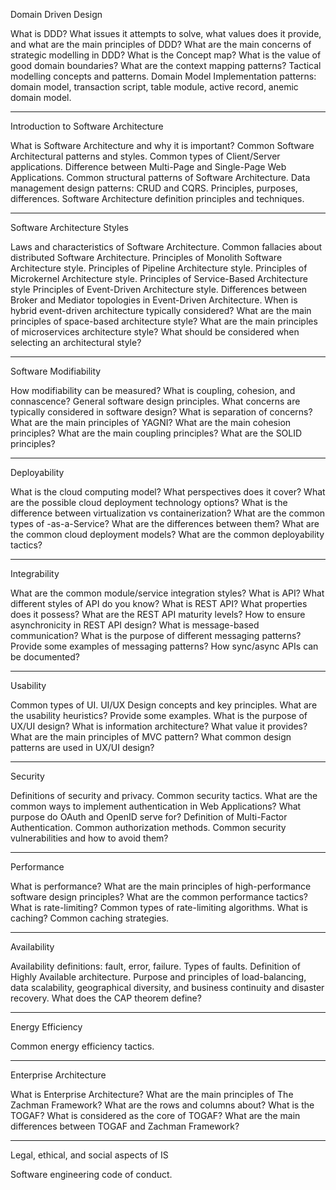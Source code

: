 Domain Driven Design

What is DDD? What issues it attempts to solve, what values does it provide, and what are the main principles of DDD?
What are the main concerns of strategic modelling in DDD?
What is the Concept map? What is the value of good domain boundaries?
What are the context mapping patterns?
Tactical modelling concepts and patterns.
Domain Model Implementation patterns: domain model, transaction script, table module, active record, anemic domain model.

_________________________________________________________________________________________________________________________

Introduction to Software Architecture

What is Software Architecture and why it is important?
Common Software Architectural patterns and styles.
Common types of Client/Server applications. Difference between Multi-Page and Single-Page Web Applications.
Common structural patterns of Software Architecture.
Data management design patterns: CRUD and CQRS. Principles, purposes, differences.
Software Architecture definition principles and techniques.

_________________________________________________________________________________________________________________________

Software Architecture Styles

Laws and characteristics of Software Architecture.
Common fallacies about distributed Software Architecture.
Principles of Monolith Software Architecture style.
Principles of Pipeline Architecture style.
Principles of Microkernel Architecture style.
Principles of Service-Based Architecture style
Principles of Event-Driven Architecture style.
Differences between Broker and Mediator topologies in Event-Driven Architecture.
When is hybrid event-driven architecture typically considered?
What are the main principles of space-based architecture style?
What are the main principles of microservices architecture style?
What should be considered when selecting an architectural style?

_________________________________________________________________________________________________________________________

Software Modifiability

How modifiability can be measured? What is coupling, cohesion, and connascence?
General software design principles.
What concerns are typically considered in software design? What is separation of concerns?
What are the main principles of YAGNI?
What are the main cohesion principles?
What are the main coupling principles?
What are the SOLID principles?

_________________________________________________________________________________________________________________________
Deployability

What is the cloud computing model? What perspectives does it cover?
What are the possible cloud deployment technology options?
What is the difference between virtualization vs containerization?
What are the common types of <Resource>-as-a-Service? What are the differences between them?
What are the common cloud deployment models?
What are the common deployability tactics?

_________________________________________________________________________________________________________________________
Integrability

What are the common module/service integration styles?
What is API? What different styles of API do you know?
What is REST API? What properties does it possess? What are the REST API maturity levels?
How to ensure asynchronicity in REST API design?
What is message-based communication?
What is the purpose of different messaging patterns? Provide some examples of messaging patterns?
How sync/async APIs can be documented?

_________________________________________________________________________________________________________________________
Usability

Common types of UI.
UI/UX Design concepts and key principles.
What are the usability heuristics? Provide some examples.
What is the purpose of UX/UI design?
What is information architecture? What value it provides?
What are the main principles of MVC pattern?
What common design patterns are used in UX/UI design?

_________________________________________________________________________________________________________________________
Security

Definitions of security and privacy. Common security tactics.
What are the common ways to implement authentication in Web Applications? What purpose do OAuth and OpenID serve for?
Definition of Multi-Factor Authentication.
Common authorization methods.
Common security vulnerabilities and how to avoid them?

_________________________________________________________________________________________________________________________

Performance

What is performance? What are the main principles of high-performance software design principles? What are the common performance tactics?
What is rate-limiting? Common types of rate-limiting algorithms.
What is caching? Common caching strategies.

_________________________________________________________________________________________________________________________

Availability

Availability definitions: fault, error, failure. Types of faults.
Definition of Highly Available architecture. Purpose and principles of load-balancing, data scalability, geographical diversity, and business continuity and disaster recovery.
What does the CAP theorem define?

_________________________________________________________________________________________________________________________
Energy Efficiency

Common energy efficiency tactics.

_________________________________________________________________________________________________________________________
Enterprise Architecture

What is Enterprise Architecture?
What are the main principles of The Zachman Framework? What are the rows and columns about?
What is the TOGAF? What is considered as the core of TOGAF? What are the main differences between TOGAF and Zachman Framework?

_________________________________________________________________________________________________________________________
Legal, ethical, and social aspects of IS

Software engineering code of conduct.
